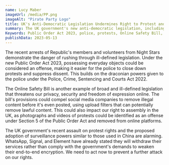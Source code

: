 ```yaml
---
name: Lucy Maber
imageUrl: /media/PP.png
imageAlt: "Pirate Party Logo"
title: UK's Anti-Democratic Legislation Undermines Right to Protest and Free Speech
summary: The UK government's new anti-democratic legislation, including the Public Order Act 2023 and the Online Safety Bill, are being criticized for their broad and ill-defined powers that could suppress protests and restrict free speech online. The Public Order Act has already been used to arrest protesters and confiscate innocent items, while the Online Safety Bill's provisions could lead to censorship of legal content and surveillance of private messages. Critics are calling on parliamentarians to act to protect citizens' rights.
Keywords: Public Order Act 2023, police, protests, Online Safety Bill, social media companies, illegal content, right to assembly,    surveillance powers, WhatsApp, end-to-end encryption
publishData: 2023-05-13
---
```

The recent arrests of Republic's members and volunteers from Night Stars demonstrate the danger of rushing through ill-defined legislation. Under the new Public Order Act 2023, possessing everyday objects could be considered an offense, making it easier for the police to close down protests and suppress dissent. This builds on the draconian powers given to the police under the Police, Crime, Sentencing and Courts Act 2022.

The Online Safety Bill is another example of broad and ill-defined legislation that threatens our privacy, security and freedom of expression online. The bill's provisions could compel social media companies to remove illegal content before it's even posted, using upload filters that can potentially remove lawful content. This could also impact our right to assembly in the UK, as photographs and videos of protests could be identified as an offense under Section 5 of the Public Order Act and removed from online platforms.

The UK government's recent assault on protest rights and the proposed adoption of surveillance powers similar to those used in China are alarming. WhatsApp, Signal, and Element have already stated they will withdraw their services rather than comply with the government's demands to weaken their end-to-end encryption. We need to act now to prevent a further attack on our rights.